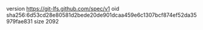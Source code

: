 version https://git-lfs.github.com/spec/v1
oid sha256:6d53cd28e80581d2bede20de901dcaa459e6c1307bcf874ef52da35979fae831
size 2092
